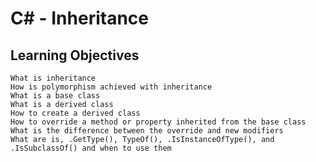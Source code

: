 # C# - Inheritance

## Learning Objectives

    What is inheritance
    How is polymorphism achieved with inheritance
    What is a base class
    What is a derived class
    How to create a derived class
    How to override a method or property inherited from the base class
    What is the difference between the override and new modifiers
    What are is, .GetType(), TypeOf(), .IsInstanceOfType(), and .IsSubclassOf() and when to use them